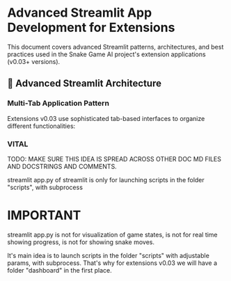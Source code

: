 # Advanced Streamlit App Development for Extensions

This document covers advanced Streamlit patterns, architectures, and best practices used in the Snake Game AI project's extension applications (v0.03+ versions).

## 🎯 **Advanced Streamlit Architecture**

### **Multi-Tab Application Pattern**
Extensions v0.03 use sophisticated tab-based interfaces to organize different functionalities:


### VITAL
TODO: MAKE SURE THIS IDEA IS SPREAD ACROSS OTHER DOC MD FILES AND DOCSTRINGS AND COMMENTS.

streamlit app.py of streamlit is only for launching scripts in the folder "scripts", with 
subprocess 

# IMPORTANT
streamlit app.py is not for visualization of game states, is not for real time showing progress, is 
not 
for showing snake moves.

It's main idea is to launch scripts in the folder "scripts" with adjustable params, with 
subprocess. That's why for extensions v0.03 we will have a folder "dashboard" in the first place.